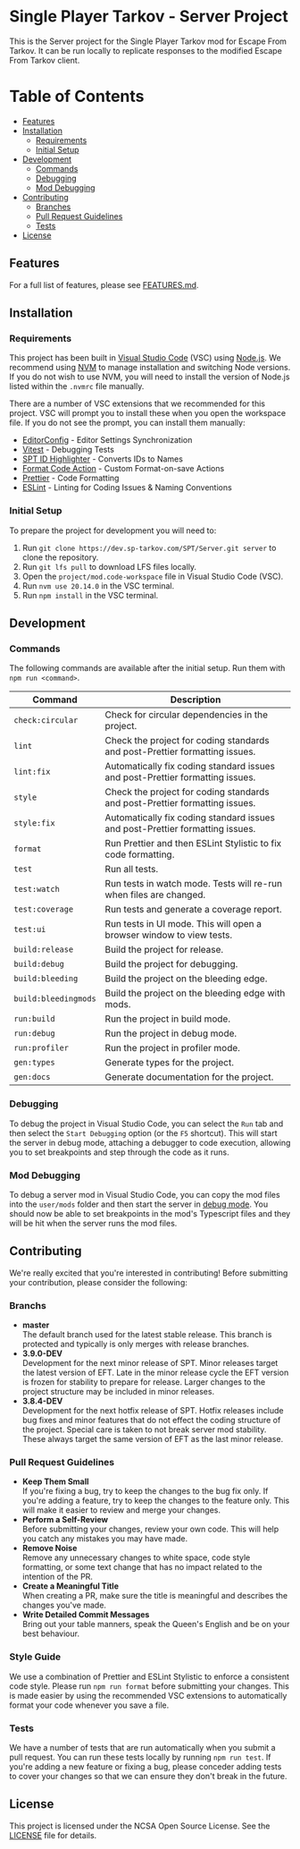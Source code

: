 # Single Player Tarkov - Server Project

This is the Server project for the Single Player Tarkov mod for Escape From Tarkov. It can be run locally to replicate responses to the modified Escape From Tarkov client.

# Table of Contents

- [Features](#features)
- [Installation](#installation)
  - [Requirements](#requirements)
  - [Initial Setup](#initial-setup)
- [Development](#development)
  - [Commands](#commands)
  - [Debugging](#debugging)
  - [Mod Debugging](#mod-debugging)
- [Contributing](#contributing)
  - [Branches](#branchs)
  - [Pull Request Guidelines](#pull-request-guidelines)
  - [Tests](#tests)
- [License](#license)

## Features

For a full list of features, please see [FEATURES.md](FEATURES.md).

## Installation

### Requirements

This project has been built in [Visual Studio Code](https://code.visualstudio.com/) (VSC) using [Node.js](https://nodejs.org/). We recommend using [NVM](https://github.com/coreybutler/nvm-windows) to manage installation and switching Node versions. If you do not wish to use NVM, you will need to install the version of Node.js listed within the `.nvmrc` file manually.

There are a number of VSC extensions that we recommended for this project. VSC will prompt you to install these when you open the workspace file. If you do not see the prompt, you can install them manually:

- [EditorConfig](https://marketplace.visualstudio.com/items?itemName=EditorConfig.EditorConfig) - Editor Settings Synchronization
- [Vitest](https://marketplace.visualstudio.com/items?itemName=vitest.explorer) - Debugging Tests
- [SPT ID Highlighter](https://marketplace.visualstudio.com/items?itemName=refringe.spt-id-highlighter) - Converts IDs to Names
- [Format Code Action](https://marketplace.visualstudio.com/items?itemName=rohit-gohri.format-code-action) - Custom Format-on-save Actions
- [Prettier](https://marketplace.visualstudio.com/items?itemName=esbenp.prettier-vscode) - Code Formatting
- [ESLint](https://marketplace.visualstudio.com/items?itemName=dbaeumer.vscode-eslint) - Linting for Coding Issues & Naming Conventions

### Initial Setup

To prepare the project for development you will need to:

1. Run `git clone https://dev.sp-tarkov.com/SPT/Server.git server` to clone the repository.
2. Run `git lfs pull` to download LFS files locally.
3. Open the `project/mod.code-workspace` file in Visual Studio Code (VSC).
4. Run `nvm use 20.14.0` in the VSC terminal.
5. Run `npm install` in the VSC terminal.

## Development

### Commands

The following commands are available after the initial setup. Run them with `npm run <command>`.

| Command              | Description                                                                   |
| -------------------- | ----------------------------------------------------------------------------- |
| `check:circular`     | Check for circular dependencies in the project.                               |
| `lint`               | Check the project for coding standards and post-Prettier formatting issues.   |
| `lint:fix`           | Automatically fix coding standard issues and post-Prettier formatting issues. |
| `style`              | Check the project for coding standards and post-Prettier formatting issues.   |
| `style:fix`          | Automatically fix coding standard issues and post-Prettier formatting issues. |
| `format`             | Run Prettier and then ESLint Stylistic to fix code formatting.                |
| `test`               | Run all tests.                                                                |
| `test:watch`         | Run tests in watch mode. Tests will re-run when files are changed.            |
| `test:coverage`      | Run tests and generate a coverage report.                                     |
| `test:ui`            | Run tests in UI mode. This will open a browser window to view tests.          |
| `build:release`      | Build the project for release.                                                |
| `build:debug`        | Build the project for debugging.                                              |
| `build:bleeding`     | Build the project on the bleeding edge.                                       |
| `build:bleedingmods` | Build the project on the bleeding edge with mods.                             |
| `run:build`          | Run the project in build mode.                                                |
| `run:debug`          | Run the project in debug mode.                                                |
| `run:profiler`       | Run the project in profiler mode.                                             |
| `gen:types`          | Generate types for the project.                                               |
| `gen:docs`           | Generate documentation for the project.                                       |

### Debugging

To debug the project in Visual Studio Code, you can select the `Run` tab and then select the `Start Debugging` option (or the `F5` shortcut). This will start the server in debug mode, attaching a debugger to code execution, allowing you to set breakpoints and step through the code as it runs.

### Mod Debugging

To debug a server mod in Visual Studio Code, you can copy the mod files into the `user/mods` folder and then start the server in [debug mode](#debugging). You should now be able to set breakpoints in the mod's Typescript files and they will be hit when the server runs the mod files.

## Contributing

We're really excited that you're interested in contributing! Before submitting your contribution, please consider the following:

### Branchs

- **master**  
  The default branch used for the latest stable release. This branch is protected and typically is only merges with release branches.
- **3.9.0-DEV**  
  Development for the next minor release of SPT. Minor releases target the latest version of EFT. Late in the minor release cycle the EFT version is frozen for stability to prepare for release. Larger changes to the project structure may be included in minor releases.
- **3.8.4-DEV**  
  Development for the next hotfix release of SPT. Hotfix releases include bug fixes and minor features that do not effect the coding structure of the project. Special care is taken to not break server mod stability. These always target the same version of EFT as the last minor release.

### Pull Request Guidelines

- **Keep Them Small**  
  If you're fixing a bug, try to keep the changes to the bug fix only. If you're adding a feature, try to keep the changes to the feature only. This will make it easier to review and merge your changes.
- **Perform a Self-Review**  
  Before submitting your changes, review your own code. This will help you catch any mistakes you may have made.
- **Remove Noise**  
  Remove any unnecessary changes to white space, code style formatting, or some text change that has no impact related to the intention of the PR.
- **Create a Meaningful Title**  
  When creating a PR, make sure the title is meaningful and describes the changes you've made.
- **Write Detailed Commit Messages**  
  Bring out your table manners, speak the Queen's English and be on your best behaviour.

### Style Guide

We use a combination of Prettier and ESLint Stylistic to enforce a consistent code style. Please run `npm run format` before submitting your changes. This is made easier by using the recommended VSC extensions to automatically format your code whenever you save a file.

### Tests

We have a number of tests that are run automatically when you submit a pull request. You can run these tests locally by running `npm run test`. If you're adding a new feature or fixing a bug, please conceder adding tests to cover your changes so that we can ensure they don't break in the future.

## License

This project is licensed under the NCSA Open Source License. See the [LICENSE](LICENSE.md) file for details.
